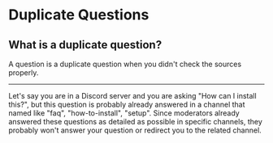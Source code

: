 # Duplicate Questions

## What is a duplicate question?

A question is a duplicate question when you didn't check the sources properly.

---

Let's say you are in a Discord server and you are asking "How can I install this?", but this question is probably already answered in a channel that named like "faq", "how-to-install", "setup". Since moderators already answered these questions as detailed as possible in specific channels, they probably won't answer your question or redirect you to the related channel.
